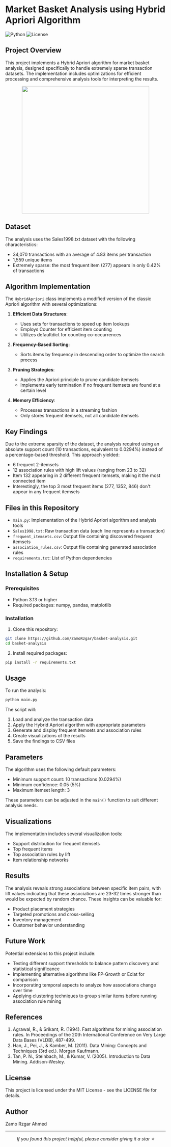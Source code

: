 # Market Basket Analysis using Hybrid Apriori Algorithm

![Python](https://img.shields.io/badge/Python-3.11-blue.svg)
![License](https://img.shields.io/badge/License-MIT-green.svg)

## Project Overview
This project implements a Hybrid Apriori algorithm for market basket analysis, designed specifically to handle extremely sparse transaction datasets. The implementation includes optimizations for efficient processing and comprehensive analysis tools for interpreting the results.

<p align="center">
  <img src="https://user-images.githubusercontent.com/74038190/212284100-561aa473-3905-4a80-b561-0d28506553ee.gif" width="400">
</p>

## Dataset
The analysis uses the Sales1998.txt dataset with the following characteristics:
- 34,070 transactions with an average of 4.83 items per transaction
- 1,559 unique items
- Extremely sparse: the most frequent item (277) appears in only 0.42% of transactions

## Algorithm Implementation
The `HybridApriori` class implements a modified version of the classic Apriori algorithm with several optimizations:

1. **Efficient Data Structures**:
   - Uses sets for transactions to speed up item lookups
   - Employs Counter for efficient item counting
   - Utilizes defaultdict for counting co-occurrences

2. **Frequency-Based Sorting**:
   - Sorts items by frequency in descending order to optimize the search process

3. **Pruning Strategies**:
   - Applies the Apriori principle to prune candidate itemsets
   - Implements early termination if no frequent itemsets are found at a certain level

4. **Memory Efficiency**:
   - Processes transactions in a streaming fashion
   - Only stores frequent itemsets, not all candidate itemsets

## Key Findings
Due to the extreme sparsity of the dataset, the analysis required using an absolute support count (10 transactions, equivalent to 0.0294%) instead of a percentage-based threshold. This approach yielded:

- 6 frequent 2-itemsets
- 12 association rules with high lift values (ranging from 23 to 32)
- Item 132 appearing in 2 different frequent itemsets, making it the most connected item
- Interestingly, the top 3 most frequent items (277, 1352, 846) don't appear in any frequent itemsets

## Files in this Repository
- `main.py`: Implementation of the Hybrid Apriori algorithm and analysis tools
- `Sales1998.txt`: Raw transaction data (each line represents a transaction)
- `frequent_itemsets.csv`: Output file containing discovered frequent itemsets
- `association_rules.csv`: Output file containing generated association rules
- `requirements.txt`: List of Python dependencies

## Installation & Setup

### Prerequisites
- Python 3.13 or higher
- Required packages: numpy, pandas, matplotlib

### Installation
1. Clone this repository:
```bash
git clone https://github.com/ZamoRzgar/basket-analysis.git
cd basket-analysis
```

2. Install required packages:
```bash
pip install -r requirements.txt
```

## Usage
To run the analysis:
```bash
python main.py
```

The script will:
1. Load and analyze the transaction data
2. Apply the Hybrid Apriori algorithm with appropriate parameters
3. Generate and display frequent itemsets and association rules
4. Create visualizations of the results
5. Save the findings to CSV files

## Parameters
The algorithm uses the following default parameters:
- Minimum support count: 10 transactions (0.0294%)
- Minimum confidence: 0.05 (5%)
- Maximum itemset length: 3

These parameters can be adjusted in the `main()` function to suit different analysis needs.

## Visualizations
The implementation includes several visualization tools:
- Support distribution for frequent itemsets
- Top frequent items
- Top association rules by lift
- Item relationship networks

## Results
The analysis reveals strong associations between specific item pairs, with lift values indicating that these associations are 23-32 times stronger than would be expected by random chance. These insights can be valuable for:
- Product placement strategies
- Targeted promotions and cross-selling
- Inventory management
- Customer behavior understanding

## Future Work
Potential extensions to this project include:
- Testing different support thresholds to balance pattern discovery and statistical significance
- Implementing alternative algorithms like FP-Growth or Eclat for comparison
- Incorporating temporal aspects to analyze how associations change over time
- Applying clustering techniques to group similar items before running association rule mining

## References
1. Agrawal, R., & Srikant, R. (1994). Fast algorithms for mining association rules. In Proceedings of the 20th International Conference on Very Large Data Bases (VLDB), 487-499.
2. Han, J., Pei, J., & Kamber, M. (2011). Data Mining: Concepts and Techniques (3rd ed.). Morgan Kaufmann.
3. Tan, P. N., Steinbach, M., & Kumar, V. (2005). Introduction to Data Mining. Addison-Wesley.

## License
This project is licensed under the MIT License - see the LICENSE file for details.

## Author
Zamo Rzgar Ahmed

---

<p align="center">
  <i>If you found this project helpful, please consider giving it a star ⭐</i>
</p>
